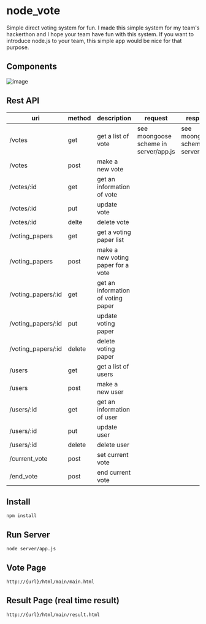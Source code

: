 # node_vote
Simple direct voting system for fun. 
I made this simple system for my team's hackerthon and I hope your team have fun with this system.
If you want to introduce node.js to your team, this simple app would be nice for that purpose.

## Components
![image](https://cloud.githubusercontent.com/assets/5653885/7445148/9d23c718-f1e1-11e4-8907-5192515a35c6.png)


## Rest API
| uri                | method | description                        | request                                | response                               |
|--------------------|--------|------------------------------------|----------------------------------------|----------------------------------------|
| /votes             | get    | get a list of vote                 | see moongoose scheme  in server/app.js | see moongoose scheme  in server/app.js |
| /votes             | post   | make a new vote                    |                                        |                                        |
| /votes/:id         | get    | get an information of vote         |                                        |                                        |
| /votes/:id         | put    | update vote                        |                                        |                                        |
| /votes/:id         | delte  | delete vote                        |                                        |                                        |
| /voting_papers     | get    | get a voting paper list            |                                        |                                        |
| /voting_papers     | post   | make a new voting paper for a vote |                                        |                                        |
| /voting_papers/:id | get    | get an information of voting paper |                                        |                                        |
| /voting_papers/:id | put    | update voting paper                |                                        |                                        |
| /voting_papers/:id | delete | delete voting paper                |                                        |                                        |
| /users             | get    | get a list of users                |                                        |                                        |
| /users             | post   | make a new user                    |                                        |                                        |
| /users/:id         | get    | get an information of user         |                                        |                                        |
| /users/:id         | put    | update user                        |                                        |                                        |
| /users/:id         | delete | delete user                        |                                        |                                        |
| /current_vote      | post   | set current vote                   |                                        |                                        |
| /end_vote          | post   | end current vote                   |                                        |                                        |

## Install
    npm install
    
## Run Server
    node server/app.js
    
## Vote Page
    http://{url}/html/main/main.html

## Result Page (real time result)
    http://{url}/html/main/result.html
